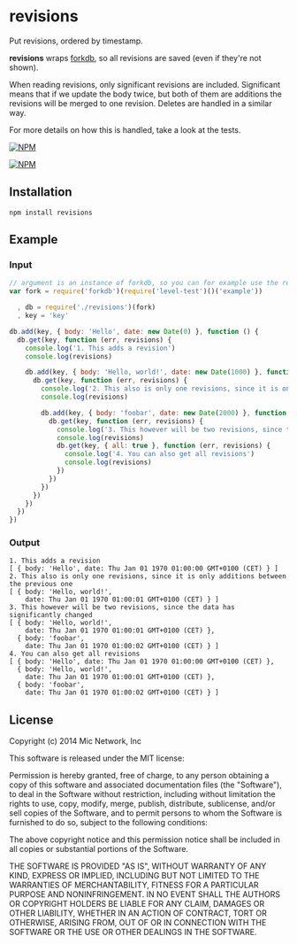 # revisions

Put revisions, ordered by timestamp.

__revisions__ wraps [forkdb](https://github.com/substack/forkdb), so all revisions are saved (even if they're not shown).

When reading revisions, only significant revisions are included. Significant means that if we update the body twice, but both of them are additions the revisions will be merged to one revision. Deletes are handled in a similar way.

For more details on how this is handled, take a look at the tests.

[![NPM](https://nodei.co/npm/revisions.png?downloads&stars)](https://nodei.co/npm/revisions/)

[![NPM](https://nodei.co/npm-dl/revisions.png)](https://nodei.co/npm/revisions/)

## Installation

```
npm install revisions
```

## Example

### Input

```javascript
// argument is an instance of forkdb, so you can for example use the replication from fork
var fork = require('forkdb')(require('level-test')()('example'))

  , db = require('./revisions')(fork)
  , key = 'key'

db.add(key, { body: 'Hello', date: new Date(0) }, function () {
  db.get(key, function (err, revisions) {
    console.log('1. This adds a revision')
    console.log(revisions)

    db.add(key, { body: 'Hello, world!', date: new Date(1000) }, function () {
      db.get(key, function (err, revisions) {
        console.log('2. This also is only one revisions, since it is only additions between the previous one')
        console.log(revisions)

        db.add(key, { body: 'foobar', date: new Date(2000) }, function () {
          db.get(key, function (err, revisions) {
            console.log('3. This however will be two revisions, since the data has significantly changed')
            console.log(revisions)
            db.get(key, { all: true }, function (err, revisions) {
              console.log('4. You can also get all revisions')
              console.log(revisions)
            })
          })
        })
      })
    })
  })
})
```

### Output

```
1. This adds a revision
[ { body: 'Hello', date: Thu Jan 01 1970 01:00:00 GMT+0100 (CET) } ]
2. This also is only one revisions, since it is only additions between the previous one
[ { body: 'Hello, world!',
    date: Thu Jan 01 1970 01:00:01 GMT+0100 (CET) } ]
3. This however will be two revisions, since the data has significantly changed
[ { body: 'Hello, world!',
    date: Thu Jan 01 1970 01:00:01 GMT+0100 (CET) },
  { body: 'foobar',
    date: Thu Jan 01 1970 01:00:02 GMT+0100 (CET) } ]
4. You can also get all revisions
[ { body: 'Hello', date: Thu Jan 01 1970 01:00:00 GMT+0100 (CET) },
  { body: 'Hello, world!',
    date: Thu Jan 01 1970 01:00:01 GMT+0100 (CET) },
  { body: 'foobar',
    date: Thu Jan 01 1970 01:00:02 GMT+0100 (CET) } ]
```

## License

Copyright (c) 2014 Mic Network, Inc

This software is released under the MIT license:

Permission is hereby granted, free of charge, to any person obtaining a copy
of this software and associated documentation files (the "Software"), to deal
in the Software without restriction, including without limitation the rights
to use, copy, modify, merge, publish, distribute, sublicense, and/or sell
copies of the Software, and to permit persons to whom the Software is
furnished to do so, subject to the following conditions:

The above copyright notice and this permission notice shall be included in
all copies or substantial portions of the Software.

THE SOFTWARE IS PROVIDED "AS IS", WITHOUT WARRANTY OF ANY KIND, EXPRESS OR
IMPLIED, INCLUDING BUT NOT LIMITED TO THE WARRANTIES OF MERCHANTABILITY,
FITNESS FOR A PARTICULAR PURPOSE AND NONINFRINGEMENT. IN NO EVENT SHALL THE
AUTHORS OR COPYRIGHT HOLDERS BE LIABLE FOR ANY CLAIM, DAMAGES OR OTHER
LIABILITY, WHETHER IN AN ACTION OF CONTRACT, TORT OR OTHERWISE, ARISING FROM,
OUT OF OR IN CONNECTION WITH THE SOFTWARE OR THE USE OR OTHER DEALINGS IN
THE SOFTWARE.
